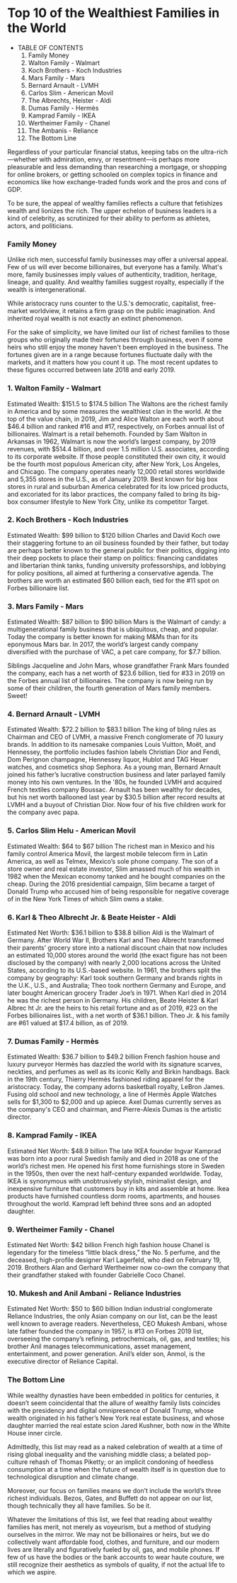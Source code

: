 # Top 10 of the Wealthiest Families in the World

- TABLE OF CONTENTS
  1. Family Money
  1. Walton Family - Walmart
  2. Koch Brothers - Koch Industries
  3. Mars Family - Mars
  4. Bernard Arnault - LVMH
  5. Carlos Slim - American Movil
  6. The Albrechts, Heister - Aldi
  7. Dumas Family - Hermès
  8. Kamprad Family - IKEA
  9. Wertheimer Family - Chanel
  10. The Ambanis - Reliance
  11. The Bottom Line

Regardless of your particular financial status, keeping tabs on the ultra-rich—whether with admiration, envy, or resentment—is perhaps more pleasurable and less demanding than researching a mortgage, or shopping for online brokers, or getting schooled on complex topics in finance and economics like how exchange-traded funds work and the pros and cons of GDP.


To be sure, the appeal of wealthy families reflects a culture that fetishizes wealth and lionizes the rich. The upper echelon of business leaders is a kind of celebrity, as scrutinized for their ability to perform as athletes, actors, and politicians.


### Family Money
Unlike rich men, successful family businesses may offer a universal appeal. Few of us will ever become billionaires, but everyone has a family. What's more, family businesses imply values of authenticity, tradition, heritage, lineage, and quality. And wealthy families suggest royalty, especially if the wealth is intergenerational.


While aristocracy runs counter to the U.S.'s democratic, capitalist, free-market worldview, it retains a firm grasp on the public imagination. And inherited royal wealth is not exactly an extinct phenomenon.

For the sake of simplicity, we have limited our list of richest families to those groups who originally made their fortunes through business, even if some heirs who still enjoy the money haven't been employed in the business. The fortunes given are in a range because fortunes fluctuate daily with the markets, and it matters how you count it up. The most recent updates to these figures occurred between late 2018 and early 2019.

### 1. Walton Family - Walmart
Estimated Wealth: $151.5 to $174.5 billion
The Waltons are the richest family in America and by some measures the wealthiest clan in the world. At the top of the value chain, in 2019, Jim and Alice Walton are each worth about $46.4 billion and ranked #16 and #17, respectively, on Forbes annual list of billionaires. Walmart is a retail behemoth.
Founded by Sam Walton in Arkansas in 1962, Walmart is now the world’s largest company, by 2019 revenues, with $514.4 billion, and over 1.5 million U.S. associates, according to its corporate website. If those people constituted their own city, it would be the fourth most populous American city, after New York, Los Angeles, and Chicago. The company operates nearly 12,000 retail stores worldwide and 5,355 stores in the U.S., as of January 2019.
Best known for big box stores in rural and suburban America celebrated for its low priced products, and excoriated for its labor practices, the company failed to bring its big-box consumer lifestyle to New York City, unlike its competitor Target.

### 2. Koch Brothers - Koch Industries
Estimated Wealth: $99 billion to $120 billion
Charles and David Koch owe their staggering fortune to an oil business founded by their father, but today are perhaps better known to the general public for their politics, digging into their deep pockets to place their stamp on politics: financing candidates and libertarian think tanks, funding university professorships, and lobbying for policy positions, all aimed at furthering a conservative agenda. The brothers are worth an estimated $60 billion each, tied for the #11 spot on Forbes billionaire list.

### 3. Mars Family - Mars
Estimated Wealth: $87 billion to $90 billion
Mars is the Walmart of candy: a multigenerational family business that is ubiquitous, cheap, and popular. Today the company is better known for making M&Ms than for its eponymous Mars bar. In 2017, the world’s largest candy company diversified with the purchase of VAC, a pet care company, for $7.7 billion. 

Siblings Jacqueline and John Mars, whose grandfather Frank Mars founded the company, each has a net worth of $23.6 billion, tied for #33 in 2019 on the Forbes annual list of billionaires. The company is now being run by some of their children, the fourth generation of Mars family members. Sweet!

### 4. Bernard Arnault - LVMH
Estimated Wealth: $72.2 billion to $83.1 billion
The king of bling rules as Chairman and CEO of LVMH, a massive French conglomerate of 70 luxury brands. In addition to its namesake companies Louis Vuitton, Moët, and Hennessey, the portfolio includes fashion labels Christian Dior and Fendi, Dom Perignon champagne, Hennessey liquor, Hublot and TAG Heuer watches, and cosmetics shop Sephora.
As a young man, Bernard Arnault joined his father’s lucrative construction business and later parlayed family money into his own ventures. In the '80s, he founded LVMH and acquired French textiles company Boussac. Arnault has been wealthy for decades, but his net worth ballooned last year by $30.5 billion after record results at LVMH and a buyout of Christian Dior. Now four of his five children work for the company avec papa.

### 5. Carlos Slim Helu - American Movil
Estimated Wealth: $64 to $67 billion 
The richest man in Mexico and his family control America Movil, the largest mobile telecom firm in Latin America, as well as Telmex, Mexico’s sole phone company. The son of a store owner and real estate investor, Slim amassed much of his wealth in 1982 when the Mexican economy tanked and he bought companies on the cheap. During the 2016 presidential campaign, Slim became a target of Donald Trump who accused him of being responsible for negative coverage of in the New York Times of which Slim owns a stake.

### 6. Karl & Theo Albrecht Jr. & Beate Heister - Aldi
Estimated Net Worth: $36.1 billion to $38.8 billion
Aldi is the Walmart of Germany. After World War II, Brothers Karl and Theo Albrecht transformed their parents’ grocery store into a national discount chain that now includes an estimated 10,000 stores around the world (the exact figure has not been disclosed by the company) with nearly 2,000 locations across the United States, according to its U.S.-based website.
In 1961, the brothers split the company by geography: Karl took southern Germany and brands rights in the U.K., U.S., and Australia; Theo took northern Germany and Europe, and later bought American grocery Trader Joe’s in 1971.
When Karl died in 2014 he was the richest person in Germany. His children, Beate Heister & Karl Albrec  ht Jr. are the heirs to his retail fortune and as of 2019, #23 on the Forbes billionaires list., with a net worth of $36.1 billion. Theo Jr. & his family are #61 valued at $17.4 billion, as of 2019.

### 7. Dumas Family - Hermès
Estimated Wealth: $36.7 billion to $49.2 billion 
French fashion house and luxury purveyor Hermès has dazzled the world with its signature scarves, neckties, and perfumes as well as its iconic Kelly and Birkin handbags. Back in the 19th century, Thierry Hermès fashioned riding apparel for the aristocracy. Today, the company adorns basketball royalty, LeBron James. Fusing old school and new technology, a line of Hermès Apple Watches sells for $1,300 to $2,000 and up apiece. Axel Dumas currently serves as the company's CEO and chairman, and Pierre-Alexis Dumas is the artistic director.

### 8. Kamprad Family - IKEA
Estimated Net Worth: $48.9 billion
The late IKEA founder Ingvar Kamprad was born into a poor rural Swedish family and died in 2018 as one of the world’s richest men. He opened his first home furnishings store in Sweden in the 1950s, then over the next half-century expanded worldwide. Today, IKEA is synonymous with unobtrusively stylish, minimalist design, and inexpensive furniture that customers buy in kits and assemble at home. Ikea products have furnished countless dorm rooms, apartments, and houses throughout the world. Kamprad left behind three sons and an adopted daughter. 

### 9. Wertheimer Family - Chanel
Estimated Net Worth: $42 billion
French high fashion house Chanel is legendary for the timeless “little black dress,” the No. 5 perfume, and the deceased, high-profile designer Karl Lagerfeld, who died on February 19, 2019. Brothers Alan and Gerhard Wertheimer now co-own the company that their grandfather staked with founder Gabrielle Coco Chanel. 

### 10. Mukesh and Anil Ambani - Reliance Industries
Estimated Net Worth: $50 to $60 billion 
Indian industrial conglomerate Reliance Industries, the only Asian company on our list, can be the least well known to average readers. Nevertheless, CEO Mukesh Ambani, whose late father founded the company in 1957, is #13 on Forbes 2019 list, overseeing the company’s refining, petrochemicals, oil, gas, and textiles; his brother Anil manages telecommunications, asset management, entertainment, and power generation. Anil’s elder son, Anmol, is the executive director of Reliance Capital.  

### The Bottom Line
While wealthy dynasties have been embedded in politics for centuries, it doesn’t seem coincidental that the allure of wealthy family lists coincides with the presidency and digital omnipresence of Donald Trump, whose wealth originated in his father’s New York real estate business, and whose daughter married the real estate scion Jared Kushner, both now in the White House inner circle.  

Admittedly, this list may read as a naked celebration of wealth at a time of rising global inequality and the vanishing middle class; a belated pop-culture rehash of Thomas Piketty; or an implicit condoning of heedless consumption at a time when the future of wealth itself is in question due to technological disruption and climate change.

Moreover, our focus on families means we don’t include the world’s three richest individuals. Bezos, Gates, and Buffett do not appear on our list, though technically they all have families. So be it.

Whatever the limitations of this list, we feel that reading about wealthy families has merit, not merely as voyeurism, but a method of studying ourselves in the mirror. We may not be billionaires or heirs, but we do collectively want affordable food, clothes, and furniture, and our modern lives are literally and figuratively fueled by oil, gas, and mobile phones. If few of us have the bodies or the bank accounts to wear haute couture, we still recognize their aesthetics as symbols of quality, if not the actual life to which we aspire.

